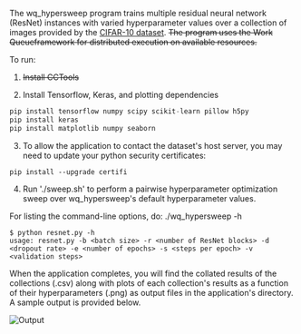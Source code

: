 The wq_hypersweep program trains multiple residual neural network (ResNet) instances with varied hyperparameter values over a collection of images provided by the [CIFAR-10 dataset](https://www.cs.toronto.edu/~kriz/cifar.html). ~~The program uses the Work Queueframework for distributed execution on available resources.~~

To run:  

1. ~~Install CCTools~~  
  
2. Install Tensorflow, Keras, and plotting dependencies

```python
pip install tensorflow numpy scipy scikit-learn pillow h5py
pip install keras
pip install matplotlib numpy seaborn
```

3. To allow the application to contact the dataset's host server, you may need to update your python security certificates:

```
pip install --upgrade certifi
```

4. Run './sweep.sh' to perform a pairwise hyperparameter optimization sweep over wq_hypersweep's default hyperparameter values.


For listing the command-line options, do: ./wq_hypersweep -h
```
$ python resnet.py -h
usage: resnet.py -b <batch size> -r <number of ResNet blocks> -d <dropout rate> -e <number of epochs> -s <steps per epoch> -v <validation steps>
```

When the application completes, you will find the collated results of the collections (.csv) along with plots of each collection's results as a function of their hyperparameters (.png) as output files in the application's directory. A sample output is provided below.

![Output](https://github.com/tjuedema/cctools/blob/master/apps/wq_hypersweep/output.png)

